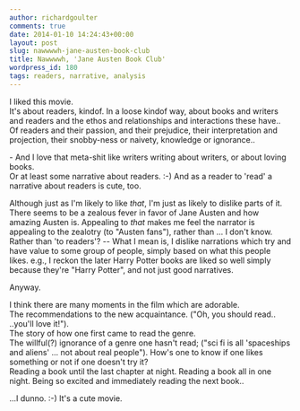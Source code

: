 ```yaml
---
author: richardgoulter
comments: true
date: 2014-01-10 14:24:43+00:00
layout: post
slug: nawwwwh-jane-austen-book-club
title: Nawwwwh, 'Jane Austen Book Club'
wordpress_id: 180
tags: readers, narrative, analysis
---
```


I liked this movie.  
It's about readers, kindof. In a loose kindof way, about books and writers and readers and the ethos and relationships and interactions these have..  
Of readers and their passion, and their prejudice, their interpretation and projection, their snobby-ness or naivety, knowledge or ignorance..

\- And I love that meta-shit like writers writing about writers, or about loving books.  
Or at least some narrative about readers. :-) And as a reader to 'read' a narrative about readers is cute, too.

Although just as I'm likely to like _that_, I'm just as likely to dislike parts of it.  
There seems to be a zealous fever in favor of Jane Austen and how amazing Austen is. Appealing to _that_ makes me feel the narrator is appealing to the zealotry (to "Austen fans"), rather than ... I don't know. Rather than 'to readers'? -- What I mean is, I dislike narrations which try and have value to some group of people, simply based on what this people likes. e.g., I reckon the later Harry Potter books are liked so well simply because they're "Harry Potter", and not just good narratives.

Anyway.

I think there are many moments in the film which are adorable.  
The recommendations to the new acquaintance. ("Oh, you should read.. ..you'll love it!").  
The story of how one first came to read the genre.  
The willful(?) ignorance of a genre one hasn't read; ("sci fi is all 'spaceships and aliens' ... not about real people"). How's one to know if one likes something or not if one doesn't try it?  
Reading a book until the last chapter at night. Reading a book all in one night. Being so excited and immediately reading the next book..

...I dunno. :-) It's a cute movie.


